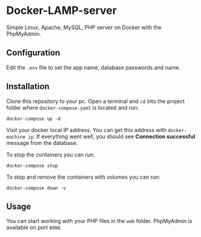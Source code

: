 # Docker-LAMP-server
Simple Linux, Apache, MySQL, PHP server on Docker with the PhpMyAdmin.

## Configuration
Edit the `.env` file to set the app name, database passwords and name. 

## Installation
Clone this repository to your pc. Open a terminal and `cd` into the project folder where `docker-compose.yaml` is located and run: 

```
docker-compose up -d
```

Visit your docker local IP address. You can get this address with `docker-machine ip`. If everything went well, you should see **Connection successful** message from the database. 

To stop the containers you can run:
```
docker-compose stop
```
To stop and remove the containers with volumes you can run:
```
docker-compose down -v
```

## Usage
You can start working with your PHP files in the `web` folder. PhpMyAdmin is available on port `8080`.